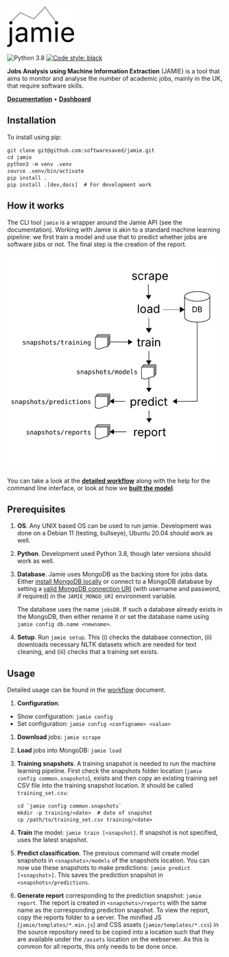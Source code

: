 ![jamie](docs/jamie-small.png)

![Python 3.8](https://github.com/softwaresaved/jamie/workflows/Python%203.8/badge.svg?branch=master)
[![Code style: black](https://img.shields.io/badge/code%20style-black-000000.svg)](https://github.com/psf/black)

**Jobs Analysis using Machine Information Extraction** (JAMIE) is a tool that
aims to monitor and analyse the number of academic jobs, mainly in the UK, that
require software skills.

**[Documentation](http://data.trenozoic.net/jamie/docs/)** •
**[Dashboard](http://data.trenozoic.net/jamie/reports/latest/)**

## Installation

To install using pip:

    git clone git@github.com:softwaresaved/jamie.git
    cd jamie
    python3 -m venv .venv
    source .venv/bin/activate
    pip install .
    pip install .[dev,docs]  # For development work

## How it works

The CLI tool `jamie` is a wrapper around the Jamie API (see the documentation).
Working with Jamie is akin to a standard machine learning pipeline: we first
train a model and use that to predict whether jobs are software jobs or not.
The final step is the creation of the report.

![workflow](docs/workflow.svg)

You can take a look at the **[detailed
workflow](http://data.trenozoic.net/jamie/docs/workflow.html)** along with the
help for the command line interface, or look at how we **[built the
model](http://data.trenozoic.net/jamie/docs/methods.html)**.

## Prerequisites

1. **OS**. Any UNIX based OS can be used to run jamie. Development was done on
   a Debian 11 (testing, bullseye), Ubuntu 20.04 should work as well.
1. **Python**. Development used Python 3.8, though later versions should work
   as well.
1. **Database**. Jamie uses MongoDB as the backing store for jobs data. Either
   [install MongoDB locally](https://docs.mongodb.com/manual/installation/) or
   connect to a MongoDB database by setting a [valid MongoDB connection
   URI](https://docs.mongodb.com/manual/reference/connection-string/) (with
   username and password, if required) in the `JAMIE_MONGO_URI` environment
   variable.

   The database uses the name `jobsDB`. If such a database already exists in the MongoDB, then either rename it or set the database name using `jamie config db.name <newname>`.

1. **Setup**. Run `jamie setup`. This (i) checks the database connection, (ii)
   downloads necessary NLTK datasets which are needed for text cleaning, and
   (iii) checks that a training set exists.

## Usage

Detailed usage can be found in the
[workflow](http://data.trenozoic.net/jamie/docs/workflow.html) document.

1. **Configuration**.
  - Show configuration: `jamie config`
  - Set configuration: `jamie config <configname> <value>`
1. **Download** jobs: `jamie scrape`
1. **Load** jobs into MongoDB: `jamie load`
1. **Training snapshots**. A training snapshot is needed to run the machine
learning pipeline. First check the snapshots folder location (`jamie config
common.snapshots`), exists and then copy an existing training set CSV file into
the training snapshot location. It should be called `training_set.csv`:

       cd `jamie config common.snapshots`
       mkdir -p training/<date>  # date of snapshot
       cp /path/to/training_set.csv training/<date>

1. **Train** the model: `jamie train [<snapshot]`. If snapshot is not
   specified, uses the latest snapshot.
1. **Predict classification**. The previous command will create model snapshots
   in `<snapshots>/models` of the snapshots location. You can now use these
   snapshots to make predictions: `jamie predict [<snapshot>]`. This saves the
   prediction snapshot in `<snapshots>/predictions`.
1. **Generate report** corresponding to the prediction snapshot: `jamie
   report`. The report is created in `<snapshots>/reports` with the same name
   as the corresponding prediction snapshot. To view the report, copy the
   reports folder to a server. The minified JS (`jamie/templates/*.min.js`) and
   CSS assets (`jamie/templates/*.css`) in the source repository need to be
   copied into a location such that they are available under the `/assets`
   location on the webserver. As this is common for all reports, this only
   needs to be done once.
